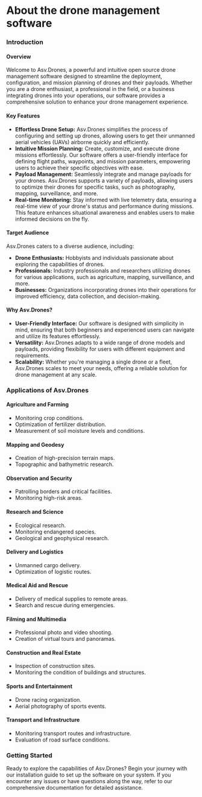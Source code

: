 # About the drone management software

### Introduction

#### Overview

Welcome to Asv.Drones, a powerful and intuitive open source drone management software designed to streamline the deployment, configuration, and mission planning of drones and their payloads. Whether you are a drone enthusiast, a professional in the field, or a business integrating drones into your operations, our software provides a comprehensive solution to enhance your drone management experience.

#### Key Features

* **Effortless Drone Setup:** Asv.Drones simplifies the process of configuring and setting up drones, allowing users to get their unmanned aerial vehicles (UAVs) airborne quickly and efficiently.
* **Intuitive Mission Planning:** Create, customize, and execute drone missions effortlessly. Our software offers a user-friendly interface for defining flight paths, waypoints, and mission parameters, empowering users to achieve their specific objectives with ease.
* **Payload Management:** Seamlessly integrate and manage payloads for your drones. Asv.Drones supports a variety of payloads, allowing users to optimize their drones for specific tasks, such as photography, mapping, surveillance, and more.
* **Real-time Monitoring:** Stay informed with live telemetry data, ensuring a real-time view of your drone's status and performance during missions. This feature enhances situational awareness and enables users to make informed decisions on the fly.

#### Target Audience

Asv.Drones caters to a diverse audience, including:

* **Drone Enthusiasts:** Hobbyists and individuals passionate about exploring the capabilities of drones.
* **Professionals:** Industry professionals and researchers utilizing drones for various applications, such as agriculture, mapping, surveillance, and more.
* **Businesses:** Organizations incorporating drones into their operations for improved efficiency, data collection, and decision-making.

#### Why Asv.Drones?

* **User-Friendly Interface:** Our software is designed with simplicity in mind, ensuring that both beginners and experienced users can navigate and utilize its features effortlessly.
* **Versatility:** Asv.Drones adapts to a wide range of drone models and payloads, providing flexibility for users with different equipment and requirements.
* **Scalability:** Whether you're managing a single drone or a fleet, Asv.Drones scales to meet your needs, offering a reliable solution for drone management at any scale.

### Applications of Asv.Drones

#### Agriculture and Farming

* Monitoring crop conditions.
* Optimization of fertilizer distribution.
* Measurement of soil moisture levels and conditions.

#### Mapping and Geodesy

* Creation of high-precision terrain maps.
* Topographic and bathymetric research.

#### Observation and Security

* Patrolling borders and critical facilities.
* Monitoring high-risk areas.

#### Research and Science

* Ecological research.
* Monitoring endangered species.
* Geological and geophysical research.

#### Delivery and Logistics

* Unmanned cargo delivery.
* Optimization of logistic routes.

#### Medical Aid and Rescue

* Delivery of medical supplies to remote areas.
* Search and rescue during emergencies.

#### Filming and Multimedia

* Professional photo and video shooting.
* Creation of virtual tours and panoramas.

#### Construction and Real Estate

* Inspection of construction sites.
* Monitoring the condition of buildings and structures.

#### Sports and Entertainment

* Drone racing organization.
* Aerial photography of sports events.

#### Transport and Infrastructure

* Monitoring transport routes and infrastructure.
* Evaluation of road surface conditions.

### Getting Started

Ready to explore the capabilities of Asv.Drones? Begin your journey with our installation guide to set up the software on your system. If you encounter any issues or have questions along the way, refer to our comprehensive documentation for detailed assistance.
